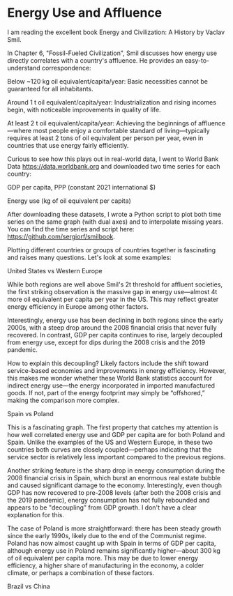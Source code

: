 # Energy Use and Affluence

I am reading the excellent book Energy and Civilization: A History by Vaclav Smil.

In Chapter 6, "Fossil-Fueled Civilization", Smil discusses how energy use directly correlates with a country's affluence. He provides an easy-to-understand correspondence:

Below ~120 kg oil equivalent/capita/year: Basic necessities cannot be guaranteed for all inhabitants.

Around 1 t oil equivalent/capita/year: Industrialization and rising incomes begin, with noticeable improvements in quality of life.

At least 2 t oil equivalent/capita/year: Achieving the beginnings of affluence—where most people enjoy a comfortable standard of living—typically requires at least 2 tons of oil equivalent per person per year, even in countries that use energy fairly efficiently.

Curious to see how this plays out in real-world data, I went to World Bank Data https://data.worldbank.org and downloaded two time series for each country:

GDP per capita, PPP (constant 2021 international $)

Energy use (kg of oil equivalent per capita)

After downloading these datasets, I wrote a Python script to plot both time series on the same graph (with dual axes) and to interpolate missing years. You can find the time series and script here: https://github.com/sergiorf/smilbook.

Plotting different countries or groups of countries together is fascinating and raises many questions. Let's look at some examples:

United States vs Western Europe

While both regions are well above Smil's 2t threshold for affluent societies, the first striking observation is the massive gap in energy use—almost 4t more oil equivalent per capita per year in the US. This may reflect greater energy efficiency in Europe among other factors.

Interestingly, energy use has been declining in both regions since the early 2000s, with a steep drop around the 2008 financial crisis that never fully recovered. In contrast, GDP per capita continues to rise, largely decoupled from energy use, except for dips during the 2008 crisis and the 2019 pandemic.

How to explain this decoupling? Likely factors include the shift toward service-based economies and improvements in energy efficiency. However, this makes me wonder whether these World Bank statistics account for indirect energy use—the energy incorporated in imported manufactured goods. If not, part of the energy footprint may simply be “offshored,” making the comparison more complex.

Spain vs Poland

This is a fascinating graph. The first property that catches my attention is how well correlated energy use and GDP per capita are for both Poland and Spain. Unlike the examples of the US and Western Europe, in these two countries both curves are closely coupled—perhaps indicating that the service sector is relatively less important compared to the previous regions.

Another striking feature is the sharp drop in energy consumption during the 2008 financial crisis in Spain, which burst an enormous real estate bubble and caused significant damage to the economy. Interestingly, even though GDP has now recovered to pre-2008 levels (after both the 2008 crisis and the 2019 pandemic), energy consumption has not fully rebounded and appears to be "decoupling" from GDP growth. I don't have a clear explanation for this.

The case of Poland is more straightforward: there has been steady growth since the early 1990s, likely due to the end of the Communist regime. Poland has now almost caught up with Spain in terms of GDP per capita, although energy use in Poland remains significantly higher—about 300 kg of oil equivalent per capita more. This may be due to lower energy efficiency, a higher share of manufacturing in the economy, a colder climate, or perhaps a combination of these factors.

Brazil vs China
